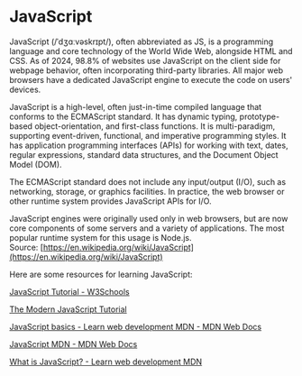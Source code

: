 
JavaScript
==========




JavaScript (/ˈdʒɑːvəskrɪpt/), often abbreviated as JS, is a programming language and core technology of the World Wide Web, alongside HTML and CSS. As of 2024, 98.8% of websites use JavaScript on the client side for webpage behavior, often incorporating third-party libraries. All major web browsers have a dedicated JavaScript engine to execute the code on users' devices.

JavaScript is a high-level, often just-in-time compiled language that conforms to the ECMAScript standard. It has dynamic typing, prototype-based object-orientation, and first-class functions. It is multi-paradigm, supporting event-driven, functional, and imperative programming styles. It has application programming interfaces (APIs) for working with text, dates, regular expressions, standard data structures, and the Document Object Model (DOM).

The ECMAScript standard does not include any input/output (I/O), such as networking, storage, or graphics facilities. In practice, the web browser or other runtime system provides JavaScript APIs for I/O.

JavaScript engines were originally used only in web browsers, but are now core components of some servers and a variety of applications. The most popular runtime system for this usage is Node.js.  
Source: [https://en.wikipedia.org/wiki/JavaScript](https://en.wikipedia.org/wiki/JavaScript)

Here are some resources for learning JavaScript:

[JavaScript Tutorial - W3Schools](https://www.w3schools.com/js/DEFAULT.asp)

[The Modern JavaScript Tutorial](https://javascript.info/)

[JavaScript basics - Learn web development  MDN - MDN Web Docs](https://developer.mozilla.org/en-US/docs/Learn/Getting_started_with_the_web/JavaScript_basics)

[JavaScript  MDN - MDN Web Docs](https://developer.mozilla.org/en-US/docs/Web/javascript)

[What is JavaScript? - Learn web development  MDN](https://developer.mozilla.org/en-US/docs/Learn/JavaScript/First_steps/What_is_JavaScript)